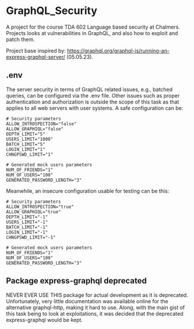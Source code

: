 # GraphQL_Security

A project for the course TDA 602 Language based security at Chalmers. Projects looks at vulnerabilities in GraphQL, and also how to exploit and patch them.

Project base inspired by: https://graphql.org/graphql-js/running-an-express-graphql-server/ (05.05.23).

## .env

The server security in terms of GraphQL related issues, e.g., batched queries, can be configured via the .env file. Other issues such as proper authentication and authorization is outside the scope of this task as that applies to all web servers with user systems. A safe configuration can be:

```
# Security parameters
ALLOW_INTROSPECTION="false"
ALLOW_GRAPHIQL="false"
DEPTH_LIMIT="5"
USERS_LIMIT="1000"
BATCH_LIMIT="5"
LOGIN_LIMIT="1"
CHNGPSWD_LIMIT="1"

# Generated mock users parameters
NUM_OF_FRIENDS="1"
NUM_OF_USERS="100"
GENERATED_PASSWORD_LENGTH="3"
```

Meanwhile, an insecure configuration usable for testing can be this:

```
# Security parameters
ALLOW_INTROSPECTION="true"
ALLOW_GRAPHIQL="true"
DEPTH_LIMIT="-1"
USERS_LIMIT="-1"
BATCH_LIMIT="-1"
LOGIN_LIMIT="-1"
CHNGPSWD_LIMIT="-1"

# Generated mock users parameters
NUM_OF_FRIENDS="1"
NUM_OF_USERS="100"
GENERATED_PASSWORD_LENGTH="3"
```

## Package express-graphql deprecated

NEVER EVER USE THIS package for actual development as it is deprecated. Unfortunately, very little documentation was available online for the alternative graphql-http, making it hard to use. Along, with the main gist of this task being to look at exploitations, it was decided that the deprecated express-graphql would be kept.
